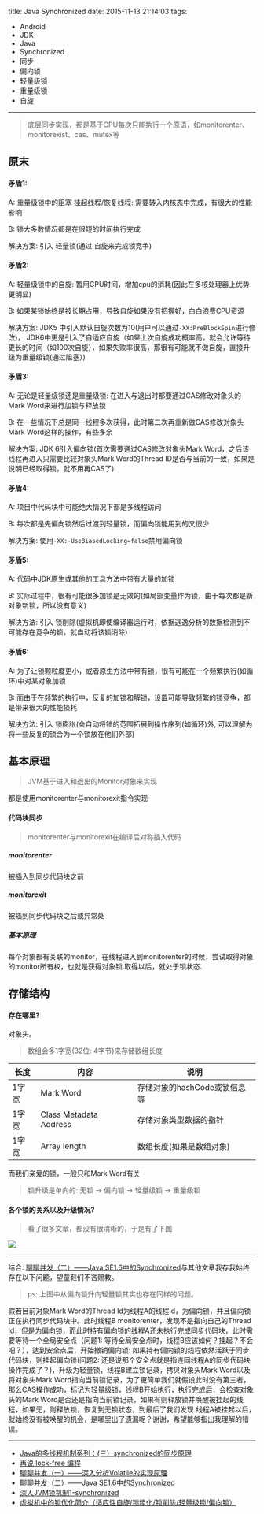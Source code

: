 title: Java Synchronized
date: 2015-11-13 21:14:03
tags:
- Android
- JDK
- Java
- Synchronized
- 同步
- 偏向锁
- 轻量级锁
- 重量级锁
- 自旋

---

> 底层同步实现，都是基于CPU每次只能执行一个原语，如monitorenter、monitorexist、cas、mutex等

## 原末

#### 矛盾1:

A: 重量级锁中的阻塞 挂起线程/恢复线程: 需要转入内核态中完成，有很大的性能影响

B: 锁大多数情况都是在很短的时间执行完成

解决方案: 引入 轻量锁(通过 自旋来完成锁竞争)

<!-- more -->

#### 矛盾2:

A: 轻量级锁中的自旋: 暂用CPU时间，增加cpu的消耗(因此在多核处理器上优势更明显)

B: 如果某锁始终是被长期占用，导致自旋如果没有把握好，白白浪费CPU资源

解决方案: JDK5 中引入默认自旋次数为10(用户可以通过`-XX:PreBlockSpin`进行修改)， JDK6中更是引入了自适应自旋（如果上次自旋成功概率高，就会允许等待更长的时间（如100次自旋），如果失败率很高，那很有可能就不做自旋，直接升级为重量级锁(通过阻塞）)

#### 矛盾3:

A: 无论是轻量级锁还是重量级锁: 在进入与退出时都要通过CAS修改对象头的Mark Word来进行加锁与释放锁

B: 在一些情况下总是同一线程多次获得，此时第二次再重新做CAS修改对象头Mark Word这样的操作，有些多余

解决方案: JDK 6引入偏向锁(首次需要通过CAS修改对象头Mark Word，之后该线程再进入只需要比较对象头Mark Word的Thread ID是否与当前的一致，如果是说明已经取得锁，就不用再CAS了)

#### 矛盾4:

A: 项目中代码块中可能绝大情况下都是多线程访问

B: 每次都是先偏向锁然后过渡到轻量锁，而偏向锁能用到的又很少

解决方案: 使用`-XX:-UseBiasedLocking=false`禁用偏向锁

#### 矛盾5:

A: 代码中JDK原生或其他的工具方法中带有大量的加锁

B: 实际过程中，很有可能很多加锁是无效的(如局部变量作为锁，由于每次都是新对象新锁，所以没有意义)

解决方法: 引入 锁削除(虚拟机即使编译器运行时，依据逃逸分析的数据检测到不可能存在竞争的锁，就自动将该锁消除)

#### 矛盾6:

A: 为了让锁颗粒度更小，或者原生方法中带有锁，很有可能在一个频繁执行(如循环)中对某对象加锁

B: 而由于在频繁的执行中，反复的加锁和解锁，设置可能导致频繁的锁竞争，都是带来很大的性能损耗

解决方法: 引入 锁膨胀(会自动将锁的范围拓展到操作序列(如循环)外, 可以理解为将一些反复的锁合为一个锁放在他们外部)


## 基本原理

> JVM基于进入和退出的Monitor对象来实现

都是使用monitorenter与monitorexit指令实现


#### 代码块同步

> monitorenter与monitorexit在编译后对称插入代码

##### monitorenter

被插入到同步代码块之前

##### monitorexit

被插到同步代码块之后或异常处

##### 基本原理

每个对象都有关联的monitor，在线程进入到monitorenter的时候，尝试取得对象的monitor所有权，也就是获得对象锁.取得以后，就处于锁状态.

## 存储结构

#### 存在哪里?

对象头。

> 数组会多1字宽(32位: 4字节)来存储数组长度

长度 | 内容 | 说明
-|-|-
1字宽 | Mark Word | 存储对象的hashCode或锁信息等
1字宽 | Class Metadata Address | 存储对象类型数据的指针
1字宽 | Array length | 数组长度(如果是数组对象)


而我们亲爱的锁，一般只和Mark Word有关

> 锁升级是单向的: 无锁 -> 偏向锁 -> 轻量级锁 -> 重量级锁

#### 各个锁的关系以及升级情况?

> 看了很多文章，都没有很清晰的，于是有了下图

![](/img/java_synchronized.png)

---

结合: [聊聊并发（二）——Java SE1.6中的Synchronized](http://www.infoq.com/cn/articles/java-se-16-synchronized)与其他文章我存我始终存在以下问题，望童鞋们不吝赐教。

> ps: 上图中从偏向锁升向轻量锁其实也存在同样的问题。

假若目前对象Mark Word的Thread Id为线程A的线程Id，为偏向锁，并且偏向锁正在执行同步代码块中。此时线程B monitorenter，发现不是指向自己的Thread Id，但是为偏向锁，而此时持有偏向锁的线程A还未执行完成同步代码块，此时需要等待一个全局安全点（问题1: 等待全局安全点时，线程B应该如何？挂起？不会吧？），达到安全点后，开始撤销偏向锁: 如果持有偏向锁的线程依然活跃于同步代码块，则挂起偏向锁(问题2: 还是说那个安全点就是指连同线程A的同步代码块操作完成了？)，升级为轻量锁，线程B建立锁记录，拷贝对象头Mark Word以及将对象头Mark Word指向当前锁记录，为了更简单我们就假设此时没有第三者，那么CAS操作成功，标记为轻量级锁，线程B开始执行，执行完成后，会检查对象头的Mark Word是否还是指向当前锁记录，如果有则释放锁并唤醒被挂起的线程，如果无，则释放锁，恢复到无锁状态，到最后了我们发现 线程A被挂起以后，就始终没有被唤醒的机会，是哪里出了遗漏呢？谢谢，希望能够指出我理解的错误。

---

- [Java的多线程机制系列：(三）synchronized的同步原理](http://www.cnblogs.com/mengheng/p/3491304.html)
- [再说 lock-free 编程](http://www.cnblogs.com/lucifer1982/archive/2009/04/08/1431992.html)
- [聊聊并发（一）——深入分析Volatile的实现原理](http://www.infoq.com/cn/articles/ftf-java-volatile)
- [聊聊并发（二）——Java SE1.6中的Synchronized](http://www.infoq.com/cn/articles/java-se-16-synchronized)
- [深入JVM锁机制1-synchronized](http://blog.csdn.net/chen77716/article/details/6618779)
- [虚拟机中的锁优化简介（适应性自旋/锁粗化/锁削除/轻量级锁/偏向锁）](http://icyfenix.iteye.com/blog/1018932)
